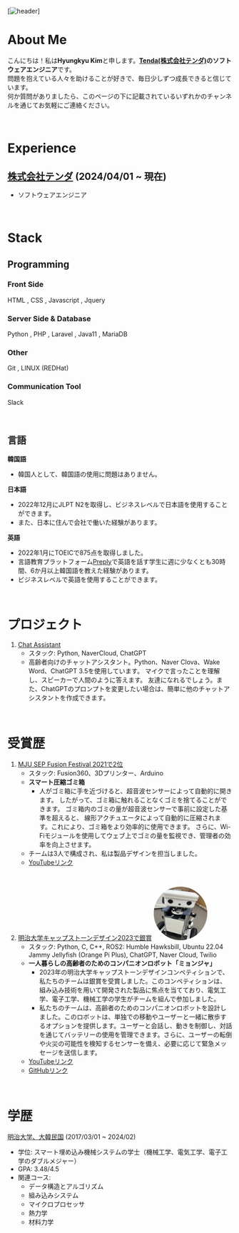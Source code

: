 [![header](https://capsule-render.vercel.app/api?type=waving&color=auto&height=200&text=初めまして！)]

# About Me

こんにちは！私は**Hyungkyu Kim**と申します。**[Tenda(株式会社テンダ)](https://www.tenda.co.jp/)**の**ソフトウェアエンジニア**です。  
問題を抱えている人々を助けることが好きで、毎日少しずつ成長できると信じています。  
何か質問がありましたら、このページの下に記載されているいずれかのチャンネルを通じてお気軽にご連絡ください。

<br>

# Experience

## [株式会社テンダ](https://www.tenda.co.jp/) (2024/04/01 ~ 現在)
- ソフトウェアエンジニア

<br>

# Stack
## Programming
### Front Side
HTML , CSS , Javascript , Jquery

### Server Side & Database
Python , PHP , Laravel , Java11 , MariaDB

### Other 
Git , LINUX (REDHat)

### Communication Tool
Slack

<br>

## 言語

**韓国語**
- 韓国人として、韓国語の使用に問題はありません。

**日本語**
- 2022年12月にJLPT N2を取得し、ビジネスレベルで日本語を使用することができます。
- また、日本に住んで会社で働いた経験があります。

**英語**
- 2022年1月にTOEICで875点を取得しました。
- 言語教育プラットフォーム[Preply](https://preply.com/)で英語を話す学生に週に少なくとも30時間、6か月以上韓国語を教えた経験があります。
- ビジネスレベルで英語を使用することができます。

<br>

# プロジェクト

1. [Chat Assistant](https://github.com/HyungkyuKimDev/Chat_Assistant)
    - スタック: Python, NaverCloud, ChatGPT
    - 高齢者向けのチャットアシスタント。Python、Naver Clova、Wake Word、ChatGPT 3.5を使用しています。
    マイクで言ったことを理解し、スピーカーで人間のように答えます。
    友達になれるでしょう。また、ChatGPTのプロンプトを変更したい場合は、簡単に他のチャットアシスタントを作成できます。

<br>

# 受賞歴

1. [MJU SEP Fusion Festival 2021で2位](https://www.mju.ac.kr/eciems/index.do)
    - スタック: Fusion360、3Dプリンター、Arduino
    - **スマート圧縮ゴミ箱**
        - 人がゴミ箱に手を近づけると、超音波センサーによって自動的に開きます。
        したがって、ゴミ箱に触れることなくゴミを捨てることができます。
        ゴミ箱内のゴミの量が超音波センサーで事前に設定した基準を超えると、
        線形アクチュエータによって自動的に圧縮されます。これにより、ゴミ箱をより効率的に使用できます。
        さらに、Wi-Fiモジュールを使用してウェブ上でゴミの量を監視でき、管理者の効率を向上させます。
    - チームは3人で構成され、私は製品デザインを担当しました。
    - [YouTubeリンク](https://www.youtube.com/watch?v=JbwHst7UF98&ab_channel=%EA%B9%80%ED%98%95%EA%B7%9C)

<br>

2. [明治大学キャップストーンデザイン2023で銀賞](https://www.mju.ac.kr/eciems/index.do)
    <a href="https://github.com/MJU-Capstone-PetRobot/mjbot_2023"><img src="./img/robot_mj.jpg" width="120px" height="120px" style="border-radius:70%"></a>
    - スタック: Python, C, C++, ROS2: Humble Hawksbill, Ubuntu 22.04 Jammy Jellyfish (Orange Pi Plus), ChatGPT, Naver Cloud, Twilio
    - **一人暮らしの高齢者のためのコンパニオンロボット「ミョンジャ」**
        - 2023年の明治大学キャップストーンデザインコンペティションで、私たちのチームは銀賞を受賞しました。このコンペティションは、組み込み技術を用いて開発された製品に焦点を当てており、電気工学、電子工学、機械工学の学生がチームを組んで参加しました。
        - 私たちのチームは、高齢者のためのコンパニオンロボットを設計しました。このロボットは、単独での移動やユーザーと一緒に散歩するオプションを提供します。ユーザーと会話し、動きを制御し、対話を通じてバッテリーの使用を管理できます。さらに、ユーザーの転倒や火災の可能性を検知するセンサーを備え、必要に応じて緊急メッセージを送信します。
    - [YouTubeリンク](https://youtu.be/FfN0cjAcmhg)
    - [GitHubリンク](https://github.com/MJU-Capstone-PetRobot/mjbot_2023)

<br>

# 学歴

[明治大学、大韓民国](https://www.mju.ac.kr/mjukr/index.do) (2017/03/01 ~ 2024/02)
- 学位: スマート埋め込み機械システムの学士（機械工学、電気工学、電子工学のダブルメジャー）
- GPA: 3.48/4.5
- 関連コース:
    - データ構造とアルゴリズム
    - 組み込みシステム
    - マイクロプロセッサ
    - 熱力学
    - 材料力学

<br>
